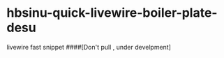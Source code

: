 # hbsinu-quick-livewire-boiler-plate-desu
livewire fast snippet 
####[Don't pull , under develpment]
